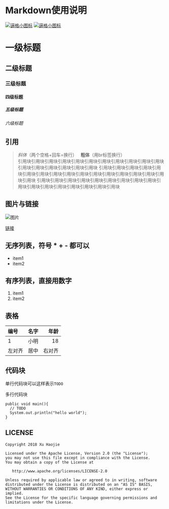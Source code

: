 
# Markdown使用说明

[![逼格小图标](https://img.shields.io/badge/tag-1.0.0-brightgreen.svg)](https://github.com/xhjnono/vue-exercises)
[![逼格小图标](https://img.shields.io/badge/Apache%20License-2.0-lightgrey.svg)](https://github.com/xhjnono/vue-exercises)


# 一级标题
## 二级标题
### 三级标题
#### 四级标题
##### 五级标题
###### 六级标题

## 引用

>*斜体*（两个空格+回车=换行）  
**粗体**（用br标签换行）<br/>
引用块引用块引用块引用块引用块引用块引用块引用块引用块引用块引用块引用块引用块引用块引用块引用块引用块
引用块引用块引用块引用块引用块引用块引用块引用块引用块引用块引用块引用块引用块引用块引用块引用块引用块
引用块引用块引用块引用块引用块引用块引用块引用块引用块引用块引用块引用块引用块引用块引用块引用块引用块

## 图片与链接

![图片](https://ss0.baidu.com/6ONWsjip0QIZ8tyhnq/it/u=3146759643,3585562365&fm=58)

[链接](http://www.baidu.com)

## 无序列表，符号 * + - 都可以

* item1
* item2

## 有序列表，直接用数字

1. item1
2. item2

## 表格

|编号|名字|年龄|
|:---|:---:|---:|
|1|小明|18|
|左对齐|居中|右对齐|

## 代码块

单行代码块可以这样表示`TODO`

多行代码块
``` code
public void main(){
  // TODO
  System.out.println("hello world");
}
```

## LICENSE

``` text
Copyright 2018 Xu Haojie

Licensed under the Apache License, Version 2.0 (the "License");
you may not use this file except in compliance with the License.
You may obtain a copy of the License at

   http://www.apache.org/licenses/LICENSE-2.0

Unless required by applicable law or agreed to in writing, software
distributed under the License is distributed on an "AS IS" BASIS,
WITHOUT WARRANTIES OR CONDITIONS OF ANY KIND, either express or implied.
See the License for the specific language governing permissions and
limitations under the License.
```
